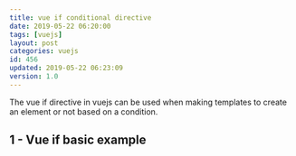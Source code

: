 ```yaml
---
title: vue if conditional directive
date: 2019-05-22 06:20:00
tags: [vuejs]
layout: post
categories: vuejs
id: 456
updated: 2019-05-22 06:23:09
version: 1.0
---
```


The vue if directive in vuejs can be used when making templates to create an element or not based on a condition.

<!-- more -->

## 1 - Vue if basic example
